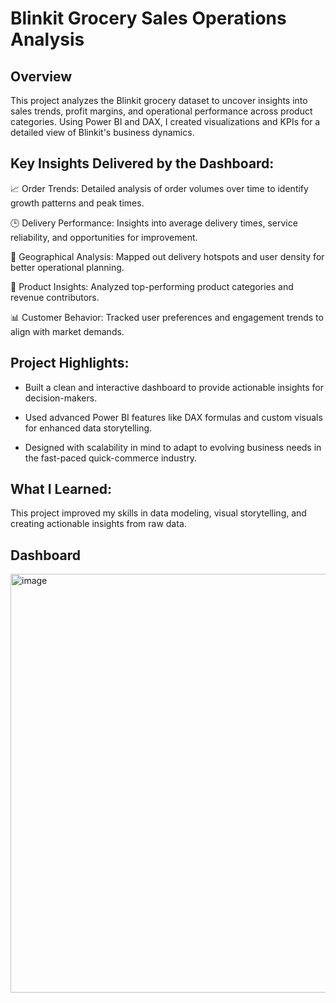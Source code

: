 # Blinkit Grocery Sales Operations Analysis
## Overview
This project analyzes the Blinkit grocery dataset to uncover insights into sales trends, profit margins, and operational performance across product categories. Using Power BI and DAX, I created visualizations and KPIs for a detailed view of Blinkit's business dynamics.

## Key Insights Delivered by the Dashboard:

📈 Order Trends: Detailed analysis of order volumes over time to identify growth patterns and peak times.

🕒 Delivery Performance: Insights into average delivery times, service reliability, and opportunities for improvement.

📍 Geographical Analysis: Mapped out delivery hotspots and user density for better operational planning.

🛒 Product Insights: Analyzed top-performing product categories and revenue contributors.

📊 Customer Behavior: Tracked user preferences and engagement trends to align with market demands.

## Project Highlights:

- Built a clean and interactive dashboard to provide actionable insights for decision-makers.

- Used advanced Power BI features like DAX formulas and custom visuals for enhanced data storytelling.

- Designed with scalability in mind to adapt to evolving business needs in the fast-paced quick-commerce industry.

## What I Learned:

This project improved my skills in data modeling, visual storytelling, and creating actionable insights from raw data.

## Dashboard
<img width="670" alt="image" src="https://github.com/user-attachments/assets/a9662408-48f3-4c19-86c0-e76f19e12ec8" />

